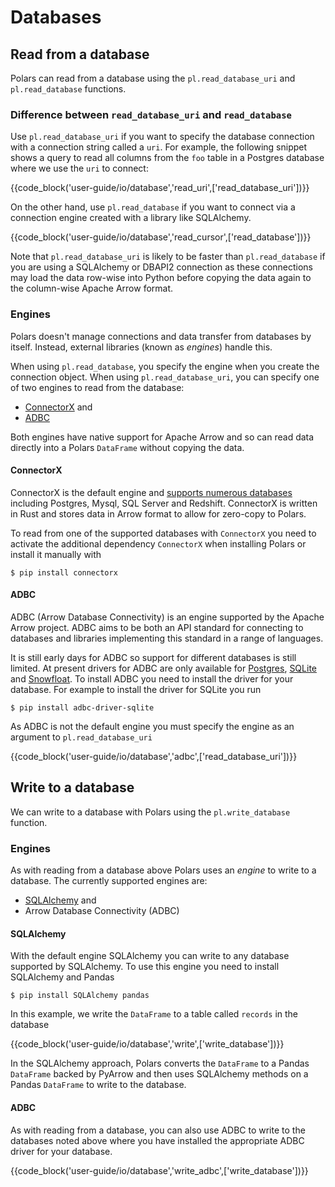 # Databases

## Read from a database

Polars can read from a database using the `pl.read_database_uri` and `pl.read_database` functions.

### Difference between `read_database_uri` and `read_database`

Use `pl.read_database_uri` if you want to specify the database connection with a connection string called a `uri`. For example, the following snippet shows a query to read all columns from the `foo` table in a Postgres database where we use the `uri` to connect:

{{code_block('user-guide/io/database','read_uri',['read_database_uri'])}}

On the other hand, use `pl.read_database` if you want to connect via a connection engine created with a library like SQLAlchemy.

{{code_block('user-guide/io/database','read_cursor',['read_database'])}}

Note that `pl.read_database_uri` is likely to be faster than `pl.read_database` if you are using a SQLAlchemy or DBAPI2 connection as these connections may load the data row-wise into Python before copying the data again to the column-wise Apache Arrow format.

### Engines

Polars doesn't manage connections and data transfer from databases by itself. Instead, external libraries (known as _engines_) handle this.

When using `pl.read_database`, you specify the engine when you create the connection object. When using `pl.read_database_uri`, you can specify one of two engines to read from the database:

- [ConnectorX](https://github.com/sfu-db/connector-x) and
- [ADBC](https://arrow.apache.org/docs/format/ADBC.html)

Both engines have native support for Apache Arrow and so can read data directly into a Polars `DataFrame` without copying the data.

#### ConnectorX

ConnectorX is the default engine and [supports numerous databases](https://github.com/sfu-db/connector-x#sources) including Postgres, Mysql, SQL Server and Redshift. ConnectorX is written in Rust and stores data in Arrow format to allow for zero-copy to Polars.

To read from one of the supported databases with `ConnectorX` you need to activate the additional dependency `ConnectorX` when installing Polars or install it manually with

```shell
$ pip install connectorx
```

#### ADBC

ADBC (Arrow Database Connectivity) is an engine supported by the Apache Arrow project. ADBC aims to be both an API standard for connecting to databases and libraries implementing this standard in a range of languages.

It is still early days for ADBC so support for different databases is still limited. At present drivers for ADBC are only available for [Postgres](https://pypi.org/project/adbc-driver-postgresql/), [SQLite](https://pypi.org/project/adbc-driver-sqlite/) and [Snowfloat](https://pypi.org/project/adbc-driver-snowflake/). To install ADBC you need to install the driver for your database. For example to install the driver for SQLite you run

```shell
$ pip install adbc-driver-sqlite
```

As ADBC is not the default engine you must specify the engine as an argument to `pl.read_database_uri`

{{code_block('user-guide/io/database','adbc',['read_database_uri'])}}

## Write to a database

We can write to a database with Polars using the `pl.write_database` function.

### Engines

As with reading from a database above Polars uses an _engine_ to write to a database. The currently supported engines are:

- [SQLAlchemy](https://www.sqlalchemy.org/) and
- Arrow Database Connectivity (ADBC)

#### SQLAlchemy

With the default engine SQLAlchemy you can write to any database supported by SQLAlchemy. To use this engine you need to install SQLAlchemy and Pandas

```shell
$ pip install SQLAlchemy pandas
```

In this example, we write the `DataFrame` to a table called `records` in the database

{{code_block('user-guide/io/database','write',['write_database'])}}

In the SQLAlchemy approach, Polars converts the `DataFrame` to a Pandas `DataFrame` backed by PyArrow and then uses SQLAlchemy methods on a Pandas `DataFrame` to write to the database.

#### ADBC

As with reading from a database, you can also use ADBC to write to the databases noted above where you have installed the appropriate ADBC driver for your database.

{{code_block('user-guide/io/database','write_adbc',['write_database'])}}
